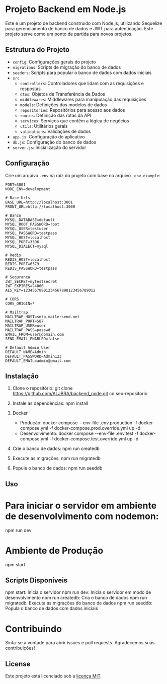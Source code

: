# Projeto Backend em Node.js

Este é um projeto de backend construído com Node.js, utilizando Sequelize para gerenciamento de banco de dados e JWT para autenticação. Este projeto serve como um ponto de partida para novos projetos.

## Estrutura do Projeto

- `config`: Configurações gerais do projeto
- `migrations`: Scripts de migração do banco de dados
- `seeders`: Scripts para popular o banco de dados com dados iniciais
- `src`
  - `controllers`: Controladores que lidam com as requisições e respostas
  - `dtos`: Objetos de Transferência de Dados
  - `middlewares`: Middlewares para manipulação das requisições
  - `models`: Definições dos modelos de dados
  - `repositories`: Repositórios para acesso aos dados
  - `routes`: Definição das rotas da API
  - `services`: Serviços que contêm a lógica de negócios
  - `utils`: Utilitários gerais
  - `validations`: Validações de dados
- `app.js`: Configuração do aplicativo
- `db.js`: Configuração do banco de dados
- `server.js`: Inicialização do servidor

## Configuração

Crie um arquivo `.env` na raiz do projeto com base no arquivo `.env.example`:

```env
PORT=3001
NODE_ENV=development

# Base Urls
BASE_URL=http://localhost:3001
FRONT_URL=http://localhost:3000

# Banco
MYSQL_DATABASE=default
MYSQL_ROOT_PASSWORD=root
MYSQL_USER=testuser
MYSQL_PASSWORD=testpass
MYSQL_HOST=localhost
MYSQL_PORT=3306
MYSQL_DIALECT=mysql

# Redis
REDIS_HOST=localhost
REDIS_PORT=6379
REDIS_PASSWORD=testpass

# Segurança
JWT_SECRET=mytestsecret
JWT_EXPIRES=24000
AES_KEY=12345678901234567890123456789012

# CORS
CORS_ORIGIN=*

# Mailtrap
MAILTRAP_HOST=smtp.mailersend.net
MAILTRAP_PORT=587
MAILTRAP_USER=user
MAILTRAP_PASS=passwd
EMAIL_FROM=user@domain.com
SEND_EMAIL_ENABLED=false

# Default Admin User
DEFAULT_NAME=Admin
DEFAULT_PASSWORD=Admin123
DEFAULT_EMAIL=admin@email.com
```

## Instalação

1. Clone o repositório:
   git clone https://github.com/ALJBRA/backend_node.git
   cd seu-repositorio

2. Instale as dependências:
   npm install

3. Docker

   - Produção: docker compose --env-file .env.production -f docker-compose.yml -f docker-compose.prod.override.yml up -d
   - Desenvolvimento: docker compose --env-file .env.test -f docker-compose.yml -f docker-compose.test.override.yml up -d

4. Crie o banco de dados:
   npm run createdb

5. Execute as migrações:
   npm run migratedb

6. Popule o banco de dados:
   npm run seeddb

## Uso

# Para iniciar o servidor em ambiente de desenvolvimento com nodemon:

npm run dev

# Ambiente de Produção

npm start

## Scripts Disponíveis

npm start: Inicia o servidor
npm run dev: Inicia o servidor em modo de desenvolvimento
npm run createdb: Cria o banco de dados
npm run migratedb: Executa as migrações do banco de dados
npm run seeddb: Popula o banco de dados com dados iniciais

# Contribuindo

Sinta-se à vontade para abrir issues e pull requests. Agradecemos suas contribuições!

## License

Este projeto está licenciado sob a [licença MIT](https://opensource.org/licenses/MIT).
